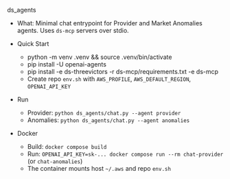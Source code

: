 ds_agents

- What: Minimal chat entrypoint for Provider and Market Anomalies agents. Uses `ds-mcp` servers over stdio.

- Quick Start
  - python -m venv .venv && source .venv/bin/activate
  - pip install -U openai-agents
  - pip install -e ds-threevictors -r ds-mcp/requirements.txt -e ds-mcp
  - Create repo `env.sh` with `AWS_PROFILE`, `AWS_DEFAULT_REGION`, `OPENAI_API_KEY`

- Run
  - Provider: `python ds_agents/chat.py --agent provider`
  - Anomalies: `python ds_agents/chat.py --agent anomalies`

- Docker
  - Build: `docker compose build`
  - Run: `OPENAI_API_KEY=sk-... docker compose run --rm chat-provider` (or `chat-anomalies`)
  - The container mounts host `~/.aws` and repo `env.sh`
